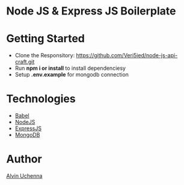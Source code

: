 # Node JS & Express JS Boilerplate

# Getting Started

- Clone the Responsitory: https://github.com/Veri5ied/node-js-api-craft.git
- Run <b>npm i or install</b> to install dependenciesy
- Setup <b>.env.example</b> for mongodb connection

# Technologies

- [Babel](https://babeljs.io/)
- [NodeJS](https://nodejs.org/en/)
- [ExpressJS](https://expressjs.com/)
- [MongoDB](https://mongodb.com/)

# Author

[Alvin Uchenna](https://twitter.com/Veri5ied)
